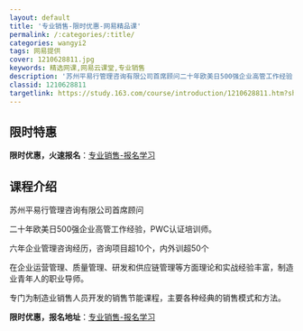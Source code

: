 ```yaml
---
layout: default
title: '专业销售-限时优惠-网易精品课'
permalink: /:categories/:title/
categories: wangyi2
tags: 网易提供
cover: 1210628811.jpg
keywords: 精选网课,网易云课堂,专业销售
description: '苏州平易行管理咨询有限公司首席顾问二十年欧美日500强企业高管工作经验，PWC认证培训师。六年企业管理咨询经历，咨询项目'
classid: 1210628811
targetlink: https://study.163.com/course/introduction/1210628811.htm?share=1&shareId=1025206652&utm_campaign=share&utm_medium=iphoneShare&utm_source=&utm_u=1025206652
---
```


## 限时特惠

**限时优惠，火速报名**：[专业销售-报名学习](https://study.163.com/course/introduction/1210628811.htm?share=1&shareId=1025206652&utm_campaign=share&utm_medium=iphoneShare&utm_source=&utm_u=1025206652)

## 课程介绍

苏州平易行管理咨询有限公司首席顾问

二十年欧美日500强企业高管工作经验，PWC认证培训师。

六年企业管理咨询经历，咨询项目超10个，内外训超50个

在企业运营管理、质量管理、研发和供应链管理等方面理论和实战经验丰富，制造业青年人的职业导师。



专门为制造业销售人员开发的销售节能课程，主要各种经典的销售模式和方法。

**限时优惠，报名地址**：[专业销售-报名学习](https://study.163.com/course/introduction/1210628811.htm?share=1&shareId=1025206652&utm_campaign=share&utm_medium=iphoneShare&utm_source=&utm_u=1025206652)

